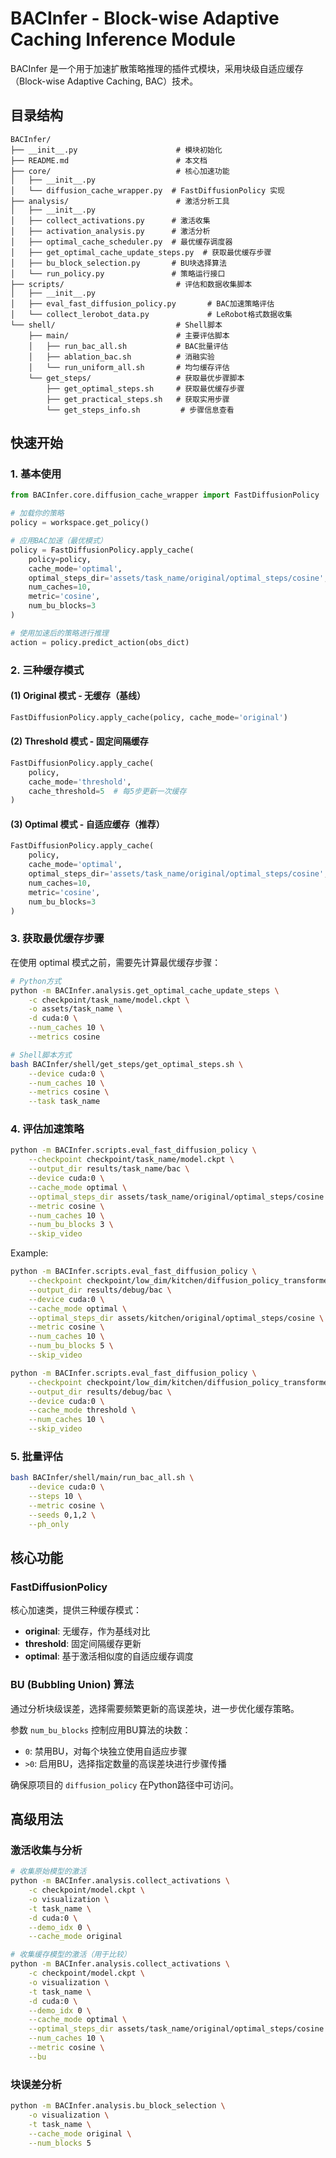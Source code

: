 # BACInfer - Block-wise Adaptive Caching Inference Module

BACInfer 是一个用于加速扩散策略推理的插件式模块，采用块级自适应缓存（Block-wise Adaptive Caching, BAC）技术。

## 目录结构

```
BACInfer/
├── __init__.py                      # 模块初始化
├── README.md                        # 本文档
├── core/                            # 核心加速功能
│   ├── __init__.py
│   └── diffusion_cache_wrapper.py  # FastDiffusionPolicy 实现
├── analysis/                        # 激活分析工具
│   ├── __init__.py
│   ├── collect_activations.py      # 激活收集
│   ├── activation_analysis.py      # 激活分析
│   ├── optimal_cache_scheduler.py  # 最优缓存调度器
│   ├── get_optimal_cache_update_steps.py  # 获取最优缓存步骤
│   ├── bu_block_selection.py       # BU块选择算法
│   └── run_policy.py               # 策略运行接口
├── scripts/                         # 评估和数据收集脚本
│   ├── __init__.py
│   ├── eval_fast_diffusion_policy.py       # BAC加速策略评估
│   └── collect_lerobot_data.py             # LeRobot格式数据收集
└── shell/                           # Shell脚本
    ├── main/                        # 主要评估脚本
    │   ├── run_bac_all.sh           # BAC批量评估
    │   ├── ablation_bac.sh          # 消融实验
    │   └── run_uniform_all.sh       # 均匀缓存评估
    └── get_steps/                   # 获取最优步骤脚本
        ├── get_optimal_steps.sh     # 获取最优缓存步骤
        ├── get_practical_steps.sh   # 获取实用步骤
        └── get_steps_info.sh         # 步骤信息查看
```

## 快速开始

### 1. 基本使用

```python
from BACInfer.core.diffusion_cache_wrapper import FastDiffusionPolicy

# 加载你的策略
policy = workspace.get_policy()

# 应用BAC加速（最优模式）
policy = FastDiffusionPolicy.apply_cache(
    policy=policy,
    cache_mode='optimal',
    optimal_steps_dir='assets/task_name/original/optimal_steps/cosine',
    num_caches=10,
    metric='cosine',
    num_bu_blocks=3
)

# 使用加速后的策略进行推理
action = policy.predict_action(obs_dict)
```

### 2. 三种缓存模式

#### (1) Original 模式 - 无缓存（基线）
```python
FastDiffusionPolicy.apply_cache(policy, cache_mode='original')
```

#### (2) Threshold 模式 - 固定间隔缓存
```python
FastDiffusionPolicy.apply_cache(
    policy, 
    cache_mode='threshold',
    cache_threshold=5  # 每5步更新一次缓存
)
```

#### (3) Optimal 模式 - 自适应缓存（推荐）
```python
FastDiffusionPolicy.apply_cache(
    policy,
    cache_mode='optimal',
    optimal_steps_dir='assets/task_name/original/optimal_steps/cosine',
    num_caches=10,
    metric='cosine',
    num_bu_blocks=3
)
```

### 3. 获取最优缓存步骤

在使用 optimal 模式之前，需要先计算最优缓存步骤：

```bash
# Python方式
python -m BACInfer.analysis.get_optimal_cache_update_steps \
    -c checkpoint/task_name/model.ckpt \
    -o assets/task_name \
    -d cuda:0 \
    --num_caches 10 \
    --metrics cosine

# Shell脚本方式
bash BACInfer/shell/get_steps/get_optimal_steps.sh \
    --device cuda:0 \
    --num_caches 10 \
    --metrics cosine \
    --task task_name
```

### 4. 评估加速策略

```bash
python -m BACInfer.scripts.eval_fast_diffusion_policy \
    --checkpoint checkpoint/task_name/model.ckpt \
    --output_dir results/task_name/bac \
    --device cuda:0 \
    --cache_mode optimal \
    --optimal_steps_dir assets/task_name/original/optimal_steps/cosine \
    --metric cosine \
    --num_caches 10 \
    --num_bu_blocks 3 \
    --skip_video
```

Example:
```bash
python -m BACInfer.scripts.eval_fast_diffusion_policy \
    --checkpoint checkpoint/low_dim/kitchen/diffusion_policy_transformer/train_0/checkpoints/latest.ckpt \
    --output_dir results/debug/bac \
    --device cuda:0 \
    --cache_mode optimal \
    --optimal_steps_dir assets/kitchen/original/optimal_steps/cosine \
    --metric cosine \
    --num_caches 10 \
    --num_bu_blocks 5 \
    --skip_video

python -m BACInfer.scripts.eval_fast_diffusion_policy \
    --checkpoint checkpoint/low_dim/kitchen/diffusion_policy_transformer/train_0/checkpoints/latest.ckpt \
    --output_dir results/debug/bac \
    --device cuda:0 \
    --cache_mode threshold \
    --num_caches 10 \
    --skip_video

```




### 5. 批量评估

```bash
bash BACInfer/shell/main/run_bac_all.sh \
    --device cuda:0 \
    --steps 10 \
    --metric cosine \
    --seeds 0,1,2 \
    --ph_only
```

## 核心功能

### FastDiffusionPolicy

核心加速类，提供三种缓存模式：

- **original**: 无缓存，作为基线对比
- **threshold**: 固定间隔缓存更新
- **optimal**: 基于激活相似度的自适应缓存调度

### BU (Bubbling Union) 算法

通过分析块级误差，选择需要频繁更新的高误差块，进一步优化缓存策略。

参数 `num_bu_blocks` 控制应用BU算法的块数：
- `0`: 禁用BU，对每个块独立使用自适应步骤
- `>0`: 启用BU，选择指定数量的高误差块进行步骤传播



确保原项目的 `diffusion_policy` 在Python路径中可访问。

## 高级用法

### 激活收集与分析

```bash
# 收集原始模型的激活
python -m BACInfer.analysis.collect_activations \
    -c checkpoint/model.ckpt \
    -o visualization \
    -t task_name \
    -d cuda:0 \
    --demo_idx 0 \
    --cache_mode original

# 收集缓存模型的激活（用于比较）
python -m BACInfer.analysis.collect_activations \
    -c checkpoint/model.ckpt \
    -o visualization \
    -t task_name \
    -d cuda:0 \
    --demo_idx 0 \
    --cache_mode optimal \
    --optimal_steps_dir assets/task_name/original/optimal_steps/cosine \
    --num_caches 10 \
    --metric cosine \
    --bu
```


### 块误差分析

```bash
python -m BACInfer.analysis.bu_block_selection \
    -o visualization \
    -t task_name \
    --cache_mode original \
    --num_blocks 5
```


